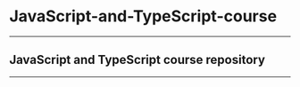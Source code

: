 <h1>JavaScript-and-TypeScript-course</h1>
 
 <hr>
 
 <h2>JavaScript and TypeScript course repository</h2>

<hr>

